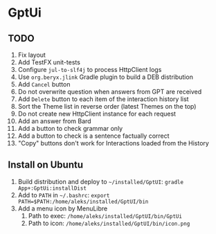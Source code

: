# GptUi

## TODO

1. Fix layout
2. Add TestFX unit-tests
3. Configure `jul-to-slf4j` to process HttpClient logs
4. Use `org.beryx.jlink` Gradle plugin to build a DEB distribution
5. Add `Cancel` button
6. Do not overwrite question when answers from GPT are received
7. Add `Delete` button to each item of the interaction history list
8. Sort the Theme list in reverse order (latest Themes on the top)
9. Do not create new HttpClient instance for each request
10. Add an answer from Bard
11. Add a button to check grammar only
12. Add a button to check is a sentence factually correct
13. "Copy" buttons don't work for Interactions loaded from the History

## Install on Ubuntu

1. Build distribution and deploy to `~/installed/GptUI`: `gradle App+:GptUi:installDist`
2. Add to `PATH` in `~/.bashrc`: `export PATH=$PATH:/home/aleks/installed/GptUI/bin`
3. Add a menu icon by MenuLibre
    1. Path to exec: `/home/aleks/installed/GptUI/bin/GptUi`
    2. Path to icon: `/home/aleks/installed/GptUI/bin/icon.png`
